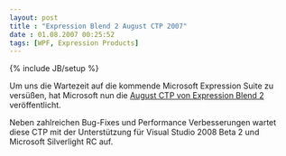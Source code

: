 ```yaml
---
layout: post
title : "Expression Blend 2 August CTP 2007"
date : 01.08.2007 00:25:52
tags: [WPF, Expression Products]
---
```

{% include JB/setup %}

Um uns die Wartezeit auf die kommende Microsoft Expression Suite zu versüßen, hat Microsoft nun die [August CTP von Expression Blend 2](http://www.microsoft.com/expression/products/download.aspx?key=blend2preview) veröffentlicht.

Neben zahlreichen Bug-Fixes und Performance Verbesserungen wartet diese CTP mit der Unterstützung für Visual Studio 2008 Beta 2 und Microsoft Silverlight RC auf.
